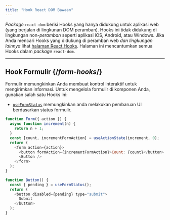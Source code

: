 ```yaml
---
title: "Hook React DOM Bawaan"
---
```


<Intro>

*Package* `react-dom` berisi Hooks yang hanya didukung untuk aplikasi web (yang berjalan di lingkunan DOM peramban). Hooks ini tidak didukung di lingkungan non-*peramban* seperti aplikasi iOS, Android, atau Windows. Jika Anda mencari Hooks yang didukung di peramban web *dan lingkungan lainnya* lihat [halaman React Hooks](/reference/react). Halaman ini mencantumkan semua Hooks dalam *package* `react-dom`.

</Intro>

---

## Hook Formulir {/*form-hooks*/}

Formulir memungkinkan Anda membuat kontrol interaktif untuk mengirimkan informasi. Untuk mengelola formulir di komponen Anda, gunakan salah satu Hooks ini:

* [`useFormStatus`](/reference/react-dom/hooks/useFormStatus) memungkinkan anda melakukan pembaruan UI berdasarkan status formulir.

```js
function Form({ action }) {
  async function increment(n) {
    return n + 1;
  }
  const [count, incrementFormAction] = useActionState(increment, 0);
  return (
    <form action={action}>
      <button formAction={incrementFormAction}>Count: {count}</button>
      <Button />
    </form>
  );
}

function Button() {
  const { pending } = useFormStatus();
  return (
    <button disabled={pending} type="submit">
      Submit
    </button>
  );
}
```
